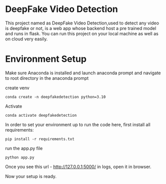# DeepFake Video Detection

This project named as DeepFake Video Detection,used to detect any video is deepfake or not, is a web app whose backend host a pre trained model  and runs in flask. You can run this project on your local machine as well as on cloud very easily.



# Environment Setup

Make sure Anaconda is installed and launch anaconda prompt and navigate to root directory in the anaconda prompt

create venv

```shell
conda create -n deepfakedetection python=3.10
```

Activate

```shell
conda activate deepfakedetection 
```

In order to set your environment up to run the code here, first install all requirements:

```shell
pip install -r requirements.txt
```

run the app.py file 

```shell
python app.py
```

Once you see this url - http://127.0.0.1:5000/ in logs, open it in browser.

Now your setup is ready.